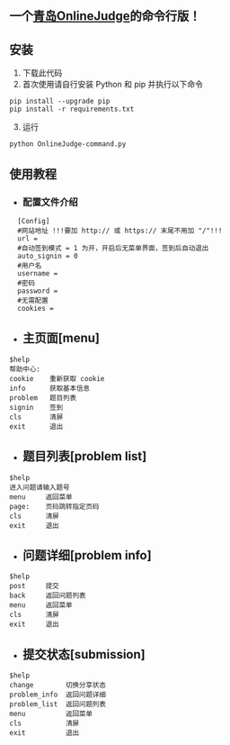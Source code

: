 ## 一个[青岛OnlineJudge](https://github.com/QingdaoU/OnlineJudge)的命令行版！
## 安装
1. 下载此代码
2. 首次使用请自行安装 Python 和 pip 并执行以下命令
```
pip install --upgrade pip
pip install -r requirements.txt
```
3. 运行
```
python OnlineJudge-command.py
```
## 使用教程
- ### 配置文件介绍
```
  [Config]
  #网站地址 !!!要加 http:// 或 https:// 末尾不用加 "/"!!!
  url = 
  #自动签到模式 = 1 为开，开启后无菜单界面，签到后自动退出
  auto_signin = 0
  #用户名
  username = 
  #密码 
  password = 
  #无需配置 
  cookies = 
```
- ##  主页面[menu]
```console
$help
帮助中心:
cookie    重新获取 cookie
info      获取基本信息
problem   题目列表
signin    签到
cls       清屏
exit      退出
```
- ## 题目列表[problem list]
```console
$help
进入问题请输入题号
menu     返回菜单
page:    页码跳转指定页码
cls      清屏
exit     退出
```
- ## 问题详细[problem info]
```console
$help
post     提交
back     返回问题列表
menu     返回菜单
cls      清屏
exit     退出
```
- ## 提交状态[submission]
```console
$help
change        切换分享状态
problem_info  返回问题详细
problem_list  返回问题列表
menu          返回菜单
cls           清屏
exit          退出 
```
